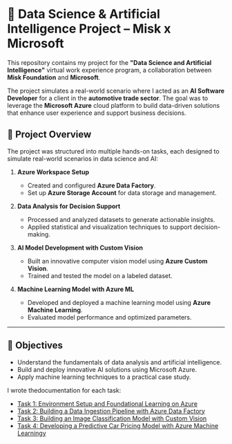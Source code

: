 # 🚗 Data Science & Artificial Intelligence Project – Misk x Microsoft

This repository contains my project for the **"Data Science and Artificial Intelligence"** virtual work experience program, a collaboration between **Misk Foundation** and **Microsoft**.

The project simulates a real-world scenario where I acted as an **AI Software Developer** for a client in the **automotive trade sector**. The goal was to leverage the **Microsoft Azure** cloud platform to build data-driven solutions that enhance user experience and support business decisions.


## 📂 Project Overview

The project was structured into multiple hands-on tasks, each designed to simulate real-world scenarios in data science and AI:

1. **Azure Workspace Setup**  
   - Created and configured **Azure Data Factory**.  
   - Set up **Azure Storage Account** for data storage and management.

2. **Data Analysis for Decision Support**  
   - Processed and analyzed datasets to generate actionable insights.  
   - Applied statistical and visualization techniques to support decision-making.

3. **AI Model Development with Custom Vision**  
   - Built an innovative computer vision model using **Azure Custom Vision**.  
   - Trained and tested the model on a labeled dataset.

4. **Machine Learning Model with Azure ML**  
   - Developed and deployed a machine learning model using **Azure Machine Learning**.  
   - Evaluated model performance and optimized parameters.

---

## 🎯 Objectives

- Understand the fundamentals of data analysis and artificial intelligence.  
- Build and deploy innovative AI solutions using Microsoft Azure.  
- Apply machine learning techniques to a practical case study.

I wrote thedocumentation for each task:
* [Task 1: Environment Setup and Foundational Learning on Azure](https://github.com/Khaled259/MISK-_Data-Science-and-Artificial-Intelligence-Virtual-Work-Experiance/blob/8e0e9536f50a524b841d40f86495827b011895f4/1.%20Task/Task%20documentation.md)
* [Task 2: Building a Data Ingestion Pipeline with Azure Data Factory](https://github.com/Khaled259/MISK-_Data-Science-and-Artificial-Intelligence-Virtual-Work-Experiance/blob/8e0e9536f50a524b841d40f86495827b011895f4/2.%20Task/Task%202%20documentation.md)
* [Task 3: Building an Image Classification Model with Custom Vision](https://github.com/Khaled259/MISK-_Data-Science-and-Artificial-Intelligence-Virtual-Work-Experiance/blob/8e0e9536f50a524b841d40f86495827b011895f4/3.%20Task/Task%203%20documentation.md)
* [Task 4: Developing a Predictive Car Pricing Model with Azure Machine Learningy](https://github.com/Khaled259/MISK-_Data-Science-and-Artificial-Intelligence-Virtual-Work-Experiance/blob/8e0e9536f50a524b841d40f86495827b011895f4/4.%20Task/Task%204%20documentation.md)
